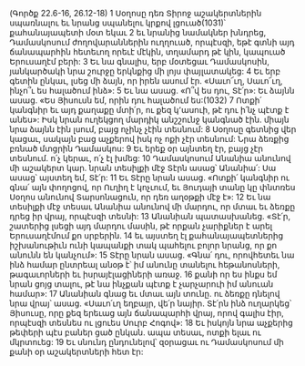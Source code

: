 (Գործք 22.6-16, 26.12-18)
1 Սօղոսը դեռ Տիրոջ աշակերտներին սպառնալու եւ նրանց սպանելու կրքով լցուած(1031)՝ քահանայապետի մօտ եկաւ 2 եւ նրանից նամակներ խնդրեց, Դամասկոսում ժողովարաններին ուղղուած, որպէսզի, եթէ գտնի այդ ճանապարհին հետեւող որեւէ մէկին, տղամարդ թէ կին, կապուած Երուսաղէմ բերի: 3 Եւ նա գնալիս, երբ մօտեցաւ Դամասկոսին, յանկարծակի նրա շուրջը երկնքից մի լոյս փայլատակեց: 4 Եւ երբ գետին ընկաւ, լսեց մի ձայն, որ իրեն ասում էր. «Սաւո՜ւղ, Սաւո՜ւղ, ինչո՞ւ ես հալածում ինձ»: 5 Եւ նա ասաց. «Ո՞վ ես դու, Տէ՛ր»: Եւ ձայնն ասաց. «Ես Յիսուսն եմ, որին դու հալածում ես:(1032) 7 Ոտքի՛ կանգնիր եւ այդ քաղաքը մտի՛ր, ու քեզ կ՚ասուի, թէ դու ի՛նչ պէտք է անես»: Իսկ նրան ուղեկցող մարդիկ անշշունջ կանգնած էին. միայն նրա ձայնն էին լսում, բայց ոչինչ չէին տեսնում: 8 Սօղոսը գետնից վեր կացաւ, սակայն բաց աչքերով իսկ ոչ ոքի չէր տեսնում: Նրա ձեռքից բռնած մտցրին Դամասկոս: 9 Եւ երեք օր այնտեղ էր, բայց չէր տեսնում. ո՛չ կերաւ, ո՛չ էլ խմեց:
10 Դամասկոսում Անանիա անունով մի աշակերտ կար. նրան տեսիլքի մէջ Տէրն ասաց՝ Անանիա՛: Սա ասաց՝ այստեղ եմ, Տէ՛ր: 11 Եւ Տէրը նրան ասաց. «Ոտքի՛ կանգնիր ու գնա՛ այն փողոցով, որ Ուղիղ է կոչւում, եւ Յուդայի տանը կը փնտռես Սօղոս անունով Տարսոնացուն, որ դեռ աղօթքի մէջ է»: 12 Եւ նա տեսիլքի մէջ տեսաւ Անանիա անունով մի մարդու, որ մտաւ եւ ձեռքը դրեց իր վրայ, որպէսզի տեսնի: 13 Անանիան պատասխանեց. «Տէ՛ր, շատերից լսեցի այդ մարդու մասին, թէ որքան չարիքներ է արել Երուսաղէմում քո սրբերին. 14 եւ այստեղ էլ քահանայապետներից իշխանութիւն ունի կապանքի տակ պահելու բոլոր նրանց, որ քո անունն են կանչում»: 15 Տէրը նրան ասաց. «Գնա՛ դու, որովհետեւ նա ինձ համար ընտրեալ անօթ է՝ իմ անունը տանելու հեթանոսների, թագաւորների եւ իսրայէլացիների առաջ. 16 քանի որ ես ինքս եմ նրան ցոյց տալու, թէ նա ինչքան պէտք է չարչարուի իմ անուան համար»: 17 Անանիան գնաց եւ մտաւ այն տունը. ու ձեռքը դնելով նրա վրայ՝ ասաց. «Սաւո՛ւղ եղբայր, վե՛ր նայիր. Տէ՛րն ինձ ուղարկեց՝ Յիսուսը, որը քեզ երեւաց այն ճանապարհի վրայ, որով գալիս էիր, որպէսզի տեսնես ու լցուես Սուրբ Հոգով»: 18 Եւ իսկոյն նրա աչքերից թեփերի պէս բաներ ցած ընկան. ապա տեսաւ, ոտքի ելաւ ու մկրտուեց: 19 Եւ սնունդ ընդունելով՝ զօրացաւ ու Դամասկոսում մի քանի օր աշակերտների հետ էր:
